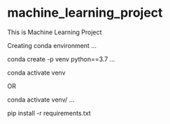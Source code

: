 # machine_learning_project
This is Machine Learning Project




Creating conda environment
...

conda create -p venv python==3.7
...

conda activate venv

OR

conda activate venv/
...

pip install -r requirements.txt